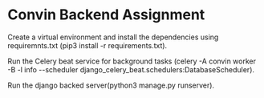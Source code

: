 # Convin Backend Assignment

Create a virtual environment and install the dependencies using requiremnts.txt (pip3 install -r requirements.txt).   
  
Run the Celery beat service for background tasks (celery -A convin worker -B -l info --scheduler django_celery_beat.schedulers:DatabaseScheduler).  
  
Run the django backed server(python3 manage.py runserver).  
